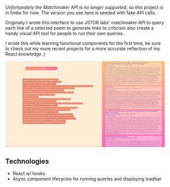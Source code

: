 *Unfortunately the Matchmaker API is no longer supported*, so this project is in limbo for now. The version you see here is seeded with fake API calls.

Originally I wrote this interface to use JSTOR labs' matchmaker API to query each line of a selected poem to generate links to criticism
also create a handy visual API tool for people to run their own queries. 

I wrote this while learning functional components for the first time, be sure to check out my more recent projects for a more accurate reflection of my React knowledge ;)

![picture of design](/public/Capture.PNG)

## Technologies
* React w/ hooks
* Async component lifecycles for running queries and displaying loadbar